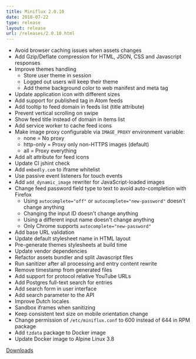 ```yaml
---
title: Miniflux 2.0.10
date: 2018-07-22
type: release
layout: release
url: /releases/2.0.10.html
---
```

* Avoid browser caching issues when assets changes
* Add Gzip/Deflate compression for HTML, JSON, CSS and Javascript responses
* Improve themes handling
    * Store user theme in session
    * Logged out users will keep their theme
    * Add theme background color to web manifest and meta tag
* Update application icon with different sizes
* Add support for published tag in Atom feeds
* Add tooltip to feed domain in feeds list (title attribute)
* Prevent vertical scrolling on swipe
* Show feed title instead of domain in items list
* Add service worker to cache feed icons
* Make image proxy configurable via `IMAGE_PROXY` environment variable:
    * none = No proxy
    * http-only = Proxy only non-HTTPS images (default)
    * all = Proxy everything
* Add alt attribute for feed icons
* Update CI jshint check
* Add `embedly.com` to iframe whitelist
* Use passive event listeners for touch events
* Add `add_dynamic_image` rewriter for JavaScript-loaded images
* Change feed password field type to text to avoid auto-completion with Firefox
    * Using `autocomplete="off"` or `autocomplete="new-password"` doesn't change anything
    * Changing the input ID doesn't change anything
    * Using a different input name doesn't change anything
    * Only Chrome supports `autocomplete="new-password"`
* Add base URL validation
* Update default stylesheet name in HTML layout
* Pre-generate themes stylesheets at build time
* Update vendor dependencies
* Refactor assets bundler and split Javascript files
* Run sanitizer after all processing and entry content rewrite
* Remove timestamp from generated files
* Add support for protocol relative YouTube URLs
* Add Postgres full-text search for entries
* Add search form in user interface
* Add search parameter to the API
* Improve Dutch locales
* Sandbox iframes when sanitizing
* Keep consistent text size on mobile orientation change
* Change permission of `/etc/miniflux.conf` to 600 instead of 644 in RPM package
* Add `tzdata` package to Docker image
* Update Docker image to Alpine Linux 3.8

[Downloads](https://github.com/miniflux/v2/releases/tag/2.0.10)
